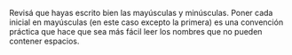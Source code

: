 Revisá que hayas escrito bien las mayúsculas y minúsculas. Poner cada inicial en mayúsculas (en este caso excepto la primera) es una convención práctica que hace que sea más fácil leer los nombres que no pueden contener espacios.